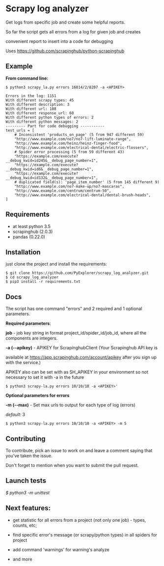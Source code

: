Scrapy log analyzer
==

Get logs from specific job and create some helpful reports. 

So far the script gets all errors from a log for given job and creates

convenient report to insert into a code for debugging
  
Uses https://github.com/scrapinghub/python-scrapinghub

Example
--

**From command line:**

```
$ python3 scrapy_la.py errors 16014/2/8207 -a <APIKEY> 

```

```
Errors in the log: 1151
With different scrapy types: 45
With different description: 3
With different url: 108
With different response_url: 60
With different python types of errors: 2
With different python messages: 2
--------- Part for code debugging -----------
test_urls = [
    # Inconsistent 'products_on_page' (5 from 947 different 59)
    "http://www.example.com/no7/no7-lift-luminate-range",
    "http://www.example.com/heinz/heinz-finger-food",
    "http://www.example.com/electrical-dental/electric-flossers",
    # Spider error processing (5 from 59 different 43)
    "https://example.com/execute?__debug_kwid=id245&__debug_page_number=1",
    "https://example.com/execute?__debug_kwid=id6&__debug_page_number=1",
    "https://example.com/execute?__debug_kwid=id132&__debug_page_number=1",
    # duplicated field(s): 'page_item_number' (5 from 145 different 9)
    "http://www.example.com/no7-make-up/no7-mascaras",
    "http://www.example.com/centrum/centrum-50",
    "http://www.example.com/electrical-dental/dental-brush-heads",
]
```

Requirements
--

- at least python 3.5
- scrapinghub (2.0.3)
- pandas (0.22.0)
 

Installation
--

just clone the project and install the requirements:

```
$ git clone https://github.com/PyExplorer/scrapy_log_analyzer.git
$ cd scrapy_log_analyzer
$ pip3 install -r requirements.txt
```

Docs
--
The script has one command "errors" and 2 required and 1 optional parameters. 
  
**Required parameters**:

**job** - job key string in format project_id/spider_id/job_id, where all the components are integers.

**-a (--apikey)** - APIKEY for ScrapinghubClient (Your Scrapinghub API key is 

available at https://app.scrapinghub.com/account/apikey after you sign up with the service.)

APIKEY also can be set with as SH_APIKEY in your environment so not necessary to set it with -a in the future

```
$ python3 scrapy-la.py errors 10/10/10 -a <APIKEY>'
```

**Optional parameters for errors**

**-m (--max)** - Set max urls to output for each type of log (errors)
  
*default:* 3

```
$ python3 scrapy-la.py errors 10/10/10 -a <APIKEY> -m 5
```

Contributing
--

To contribute, pick an issue to work on and leave a comment saying that you've taken the issue. 

Don't forget to mention when you want to submit the pull request.


Launch tests
--

*$ python3 -m unittest*

Next features:
--
 
- get statistic for all errors from a project (not only one job) - types, counts, etc;

- find specific error's message (or scrapy/python types) in all spiders for project

- add command 'warnings' for warning's analyze

- and more



